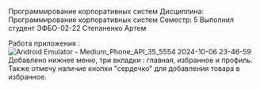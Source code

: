 Программирование корпоративных систем
Дисциплина: Программирование корпоративных систем
Семестр: 5
Выполнил студент ЭФБО-02-22 Степаненко Артем

Работа приложения : 
![Android Emulator - Medium_Phone_API_35_5554 2024-10-06 23-46-59](https://github.com/user-attachments/assets/1f567121-e479-46c9-b336-1ffded12c946)
Добавлено нижнее меню, три вкладки : главная, избранное и профиль. Также отмечу наличие кнопки "сердечко" для добавления товара в избранное. 
